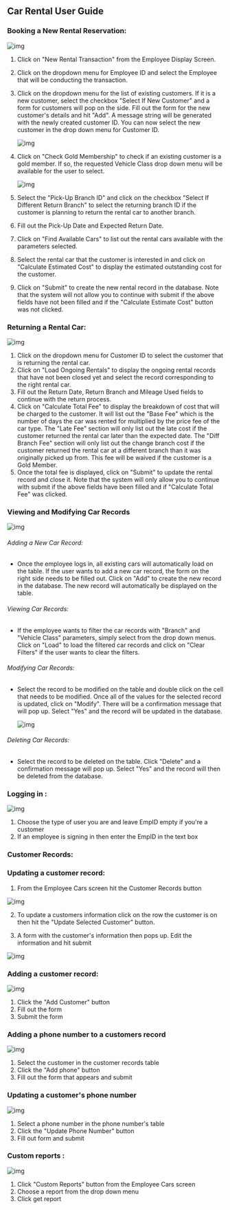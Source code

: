 ## Car Rental User Guide

### Booking a New Rental Reservation:

![img](https://i.imgur.com/RCNY4iP.png)

1. Click on "New Rental Transaction" from the Employee Display Screen.

2. Click on the dropdown menu for Employee ID and select the Employee that will be conducting the transaction.

3. Click on the dropdown menu for the list of existing customers. If it is a new customer, select the checkbox "Select If New Customer" and a form for customers will pop on the side. Fill out the form for the new customer's details and hit "Add". A message string will be generated with the newly created customer ID. You can now select the new customer in the drop down menu for Customer ID.

   ![img](https://i.imgur.com/ujx05Ta.png)

4. Click on "Check Gold Membership" to check if an existing customer is a gold member. If so, the requested Vehicle Class drop down menu will be available for the user to select.

   ![img](https://i.imgur.com/W94WPWq.png)

5. Select the "Pick-Up Branch ID" and click on the checkbox "Select If Different Return Branch" to select the returning branch ID if the customer is planning to return the rental car to another branch.

6. Fill out the Pick-Up Date and Expected Return Date.

7. Click on "Find Available Cars" to list out the rental cars available with the parameters selected.

8. Select the rental car that the customer is interested in and click on "Calculate Estimated Cost" to display the estimated outstanding cost for the customer.

9. Click on "Submit" to create the new rental record in the database. Note that the system will not allow you to continue with submit if the above fields have not been filled and if the "Calculate Estimate Cost" button was not clicked.

### Returning a Rental Car:

![img](https://i.imgur.com/tmwGYDP.png)

1. Click on the dropdown menu for Customer ID to select the customer that is returning the rental car.
2. Click on "Load Ongoing Rentals" to display the ongoing rental records that have not been closed yet and select the record corresponding to the right rental car.
3. Fill out the Return Date, Return Branch and Mileage Used fields to continue with the return process.
4. Click on "Calculate Total Fee" to display the breakdown of cost that will be charged to the customer. It will list out the "Base Fee" which is the number of days the car was rented for multiplied by the price fee of the car type. The "Late Fee" section will only list out the late cost if the customer returned the rental car later than the expected date. The "Diff Branch Fee" section will only list out the change branch cost if the customer returned the rental car at a different branch than it was originally picked up from. This fee will be waived if the customer is a Gold Member.
5. Once the total fee is displayed, click on "Submit" to update the rental record and close it. Note that the system will only allow you to continue with submit if the above fields have been filled and if "Calculate Total Fee" was clicked.

### Viewing and Modifying Car Records

![img](https://i.imgur.com/0GU99DC.png)

###### Adding a New Car Record:

- Once the employee logs in, all existing cars will automatically load on the table. If the user wants to add a new car record, the form on the right side needs to be filled out. Click on "Add" to create the new record in the database. The new record will automatically be displayed on the table.

###### Viewing Car Records:

- If the employee wants to filter the car records with "Branch" and "Vehicle Class" parameters, simply select from the drop down menus. Click on "Load" to load the filtered car records and click on "Clear Filters" if the user wants to clear the filters.

###### Modifying Car Records:

- Select the record to be modified on the table and double click on the cell that needs to be modified. Once all of the values for the selected record is updated, click on "Modify". There will be a confirmation message that will pop up. Select "Yes" and the record will be updated in the database.

  ![img](https://i.imgur.com/XqhCDwG.png)

###### Deleting Car Records:

- Select the record to be deleted on the table. Click "Delete" and a confirmation message will pop up. Select "Yes" and the record will then be deleted from the database.


### Logging in :

![img](https://i.imgur.com/Z3O40a1.png)
1. Choose the type of user you are and leave EmpID empty if you're a customer
2. If an employee is signing in then enter the EmpID in the text box

### Customer Records:

### Updating a customer record:
1. From the Employee Cars screen hit the Customer Records button

![img](https://i.imgur.com/tZKviqJ.png)

2. To update a customers information click on the row the customer is on
   then hit the "Update Selected Customer" button.

3. A form with the customer's information then pops up. Edit the information and
   hit submit


![img](https://i.imgur.com/3cIDmwD.png)

### Adding a customer record:

![img](https://i.imgur.com/pA2UJXC.png)

1. Click the "Add Customer" button
2. Fill out the form
3. Submit the form

### Adding a phone number to a customers record

![img](https://i.imgur.com/aGhx6Rj.png)

1. Select the customer in the customer records table
2. Click the "Add phone" button
3. Fill out the form that appears and submit

### Updating a customer's phone number

![img](https://i.imgur.com/XDmMHK8.png)

1. Select a phone number in the phone number's table
2. Click the "Update Phone Number" button
3. Fill out form and submit

### Custom reports :

![img](https://i.imgur.com/T959Tsb.png)

1. Click "Custom Reports" button from the Employee Cars screen
2. Choose a report from the drop down menu
2. Click get report
